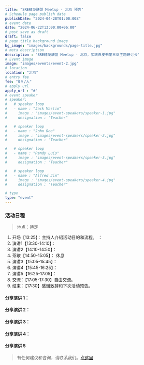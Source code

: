 ```yaml
---
title: "SRE精英联盟 Meetup - 北京 预告"
# Schedule page publish date
publishDate: "2024-04-28T01:00:00Z"
# event date
date: "2024-06-22T13:00:00+06:00"
# post save as draft
draft: false
# page title background image
bg_image: "images/backgrounds/page-title.jpg"
# meta description
description : "SRE精英联盟 Meetup - 北京，实践白皮书第三章主题研讨会"
# Event image
image: "images/events/event-2.jpg"
# location
location: "北京"
# entry fee
fee: "0￥/人"
# apply url
apply_url : "#"
# event speaker
# speaker:
#   # speaker loop
#   - name : "Jack Mastio"
#     image : "images/event-speakers/speaker-1.jpg"
#     designation : "Teacher"

#   # speaker loop
#   - name : "John Doe"
#     image : "images/event-speakers/speaker-2.jpg"
#     designation : "Teacher"

#   # speaker loop
#   - name : "Randy Luis"
#     image : "images/event-speakers/speaker-3.jpg"
#     designation : "Teacher"

#   # speaker loop
#   - name : "Alfred Jin"
#     image : "images/event-speakers/speaker-4.jpg"
#     designation : "Teacher"

# type
type: "event"
---
```


### 活动日程

> 地点：待定

1. 开场【13:25】：主持人介绍活动目的和流程。 ：
2. 演讲1【13:30-14:10】：
3. 演讲2【14:10-14:50】：
4. 茶歇【14:50-15:05】： 休息
5. 演讲3【15:05-15:45】：
6. 演讲4【15:45-16:25】：
7. 演讲5【16:25-17:05】：
5. 交流：【17:05-17:30】自由交流。
6. 结束：【17:30】感谢致辞和下次活动预告。

#### 分享演讲 1： 



#### 分享演讲 2： 



#### 分享演讲 3： 



#### 分享演讲 4： 



#### 分享演讲 5 



> 有任何建议和咨询，请联系我们。[点这里](/contact/)

